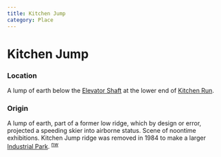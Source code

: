 ```yaml
---
title: Kitchen Jump
category: Place
---
```

# Kitchen Jump
### Location

A lump of earth below the [Elevator Shaft](/Run/Elevator-Shaft) at the lower end of [Kitchen Run](/Run/Kitchen-Run).

### Origin

A lump of earth, part of a former low ridge, which by design or error, projected a speeding skier into airborne status. Scene of noontime exhibitions. Kitchen Jump ridge was removed in 1984 to make a larger [Industrial Park](/Area/Industrial-Park). <sup>[nw][]</sup>


[nw]: /Names-Walt "Meany Names by Walter Little, 1984"
